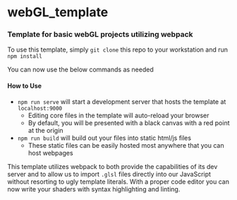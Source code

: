 # webGL_template

### Template for basic webGL projects utilizing webpack

To use this template, simply `git clone` this repo to your workstation and run
`npm install`

You can now use the below commands as needed

#### How to Use

- `npm run serve` will start a development server that hosts the template at
  `localhost:9000`
  - Editing core files in the template will auto-reload your browser
  - By default, you will be presented with a black canvas with a red point at
    the origin
- `npm run build` will build out your files into static html/js files
  - These static files can be easily hosted most anywhere that you can host
    webpages


This template utilizes webpack to both provide the capabilities of its dev
server and to allow us to import `.glsl` files directly into our JavaScript
without resorting to ugly template literals. With a proper code editor you can
now write your shaders with syntax highlighting and linting.
